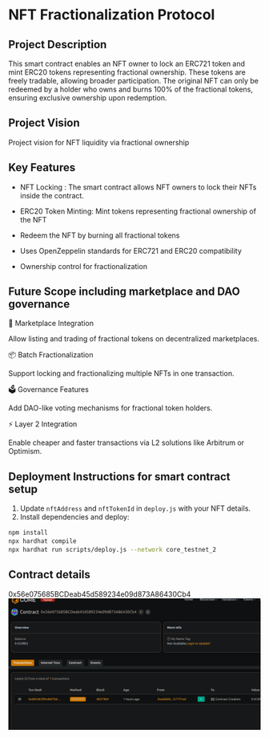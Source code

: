 # NFT Fractionalization Protocol

## Project Description

This smart contract enables an NFT owner to lock an ERC721 token and mint ERC20 tokens representing fractional ownership. These tokens are freely tradable, allowing broader participation. The original NFT can only be redeemed by a holder who owns and burns 100% of the fractional tokens, ensuring exclusive ownership upon redemption.

## Project Vision

Project vision for NFT liquidity via fractional ownership

## Key Features


- NFT Locking : The smart contract allows NFT owners to lock their NFTs inside the contract.

- ERC20 Token Minting: Mint tokens representing fractional ownership of the NFT
  
- Redeem the NFT by burning all fractional tokens

- Uses OpenZeppelin standards for ERC721 and ERC20 compatibility
  
- Ownership control for fractionalization

## Future Scope including marketplace and DAO governance

🛒 Marketplace Integration

Allow listing and trading of fractional tokens on decentralized marketplaces.

📦 Batch Fractionalization

Support locking and fractionalizing multiple NFTs in one transaction.

🗳️ Governance Features

Add DAO-like voting mechanisms for fractional token holders.

⚡ Layer 2 Integration

Enable cheaper and faster transactions via L2 solutions like Arbitrum or Optimism.

## Deployment Instructions for smart contract setup
1. Update `nftAddress` and `nftTokenId` in `deploy.js` with your NFT details.
2. Install dependencies and deploy:

```bash
npm install
npx hardhat compile
npx hardhat run scripts/deploy.js --network core_testnet_2
```

## Contract details
0x56e075685BCDeab45d589234e09d873A86430Cb4![alt text](image.png)
